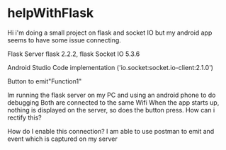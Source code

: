 # helpWithFlask

Hi i'm doing a small project on flask and socket IO but my android app seems to have some issue connecting.

Flask Server flask 2.2.2, flask Socket IO 5.3.6

Android Studio Code implementation ('io.socket:socket.io-client:2.1.0') 

Button to emit"Function1"

Im running the flask server on my PC and using an android phone to do debugging Both are connected to the same Wifi When the app starts up, nothing is displayed on the server, so does the button press. How can i rectify this?

How do I enable this connection? I am able to use postman to emit and event which is captured on my server
